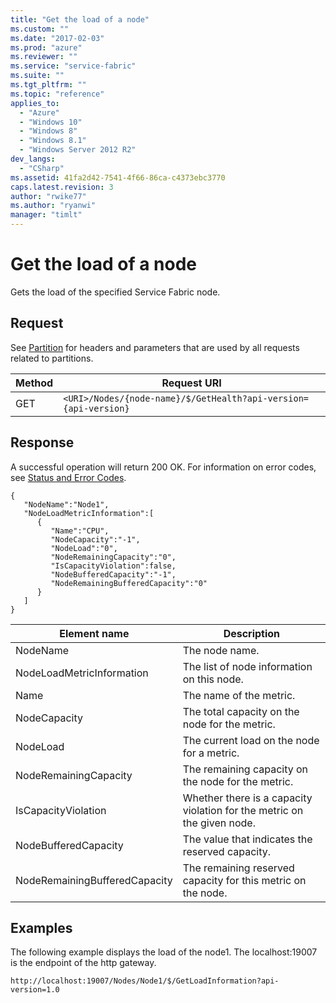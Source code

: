 ```yaml
---
title: "Get the load of a node"
ms.custom: ""
ms.date: "2017-02-03"
ms.prod: "azure"
ms.reviewer: ""
ms.service: "service-fabric"
ms.suite: ""
ms.tgt_pltfrm: ""
ms.topic: "reference"
applies_to: 
  - "Azure"
  - "Windows 10"
  - "Windows 8"
  - "Windows 8.1"
  - "Windows Server 2012 R2"
dev_langs: 
  - "CSharp"
ms.assetid: 41fa2d42-7541-4f66-86ca-c4373ebc3770
caps.latest.revision: 3
author: "rwike77"
ms.author: "ryanwi"
manager: "timlt"
---
```

# Get the load of a node
Gets the load of the specified Service Fabric node.  
  
## Request  
 See [Partition](partition.md) for headers and parameters that are used by all requests related to partitions.  
  
|Method|Request URI|  
|------------|-----------------|  
|GET|`<URI>/Nodes/{node-name}/$/GetHealth?api-version={api-version}`|  
  
## Response  
 A successful operation will return 200 OK. For information on error codes, see [Status and Error Codes](status-and-error-codes1.md).  
  
```  
{    
   "NodeName":"Node1",  
   "NodeLoadMetricInformation":[    
      {    
         "Name":"CPU",  
         "NodeCapacity":"-1",  
         "NodeLoad":"0",  
         "NodeRemainingCapacity":"0",  
         "IsCapacityViolation":false,  
         "NodeBufferedCapacity":"-1",  
         "NodeRemainingBufferedCapacity":"0"  
      }  
   ]  
}  
```  
  
|Element name|Description|  
|------------------|-----------------|  
|NodeName|The node name.|  
|NodeLoadMetricInformation|The list of node information on this node.|  
|Name|The name of the metric.|  
|NodeCapacity|The total capacity on the node for the metric.|  
|NodeLoad|The current load on the node for a metric.|  
|NodeRemainingCapacity|The remaining capacity on the node for the metric.|  
|IsCapacityViolation|Whether there is a capacity violation for the metric on the given node.|  
|NodeBufferedCapacity|The value that indicates the reserved capacity.|  
|NodeRemainingBufferedCapacity|The remaining reserved capacity for this metric on the node.|  
  
## Examples  
 The following example displays the load of the node1. The localhost:19007 is the endpoint of the http gateway.  
  
```  
http://localhost:19007/Nodes/Node1/$/GetLoadInformation?api-version=1.0  
```